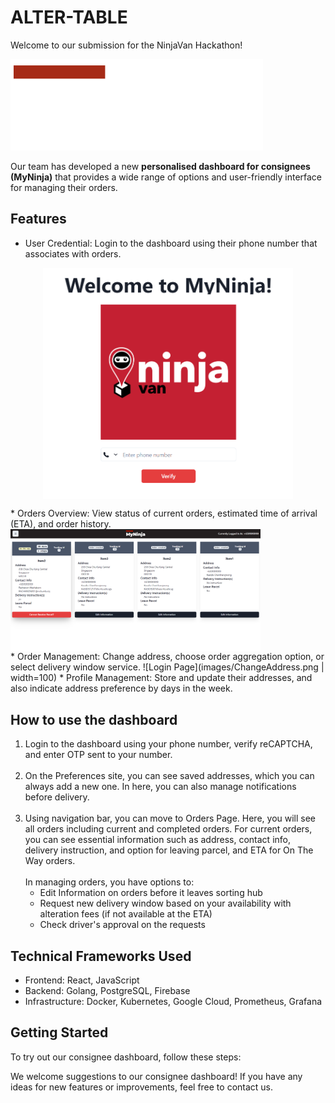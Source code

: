 # ALTER-TABLE

Welcome to our submission for the NinjaVan Hackathon!  

![MyNinja Logo](images/logo_wht.png?raw=true)

Our team has developed a new **personalised dashboard for consignees (MyNinja)** that provides a wide range of options and user-friendly interface for managing their orders.

## Features

* User Credential: Login to the dashboard using their phone number that associates with orders.
<p align="center"><img src="images/Login.png" alt="isolated" width="400" style="display:flex;justify:center;"/></p>
* Orders Overview: View status of current orders, estimated time of arrival (ETA), and order history.
<img src="images/OrderList.png" alt="isolated" width="400" style="display:flex;justify:center;"/>
* Order Management: Change address, choose order aggregation option, or select delivery window service.
![Login Page](images/ChangeAddress.png | width=100)
* Profile Management: Store and update their addresses, and also indicate address preference by days in the week.

## How to use the dashboard

1. Login to the dashboard using your phone number, verify reCAPTCHA, and enter OTP sent to your number.<br/><br/>
2. On the Preferences site, you can see saved addresses, which you can always add a new one. In here, you can also manage notifications before delivery. <br/><br/>
3. Using navigation bar, you can move to Orders Page. Here, you will see all orders including current and completed orders. For current orders, you can see essential information such as address, contact info, delivery instruction, and option for leaving parcel, and ETA for On The Way orders. <br/><br/>
In managing orders, you have options to: <br/>
    - Edit Information on orders before it leaves sorting hub
    - Request new delivery window based on your availability with alteration fees (if not available at the ETA)
    - Check driver's approval on the requests

## Technical Frameworks Used

* Frontend: React, JavaScript
* Backend: Golang, PostgreSQL, Firebase
* Infrastructure: Docker, Kubernetes, Google Cloud, Prometheus, Grafana

## Getting Started

To try out our consignee dashboard, follow these steps:



We welcome suggestions to our consignee dashboard! If you have any ideas for new features or improvements, feel free to contact us.

